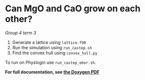 # Can MgO and CaO grow on each other?
*Group 4 term 3*

1. Generate a lattice using `lattice.f90`
2. Run the simulation using `run_castep.sh`
3. Find the convex hull using `convex_hull.py`

To run on Physlogin use `run_castep_ebor.sh`.

**For full documentation, see [the Doxygen PDF](https://github.com/mges501York/Group-4-Term-3/latex/refman.pdf)**
